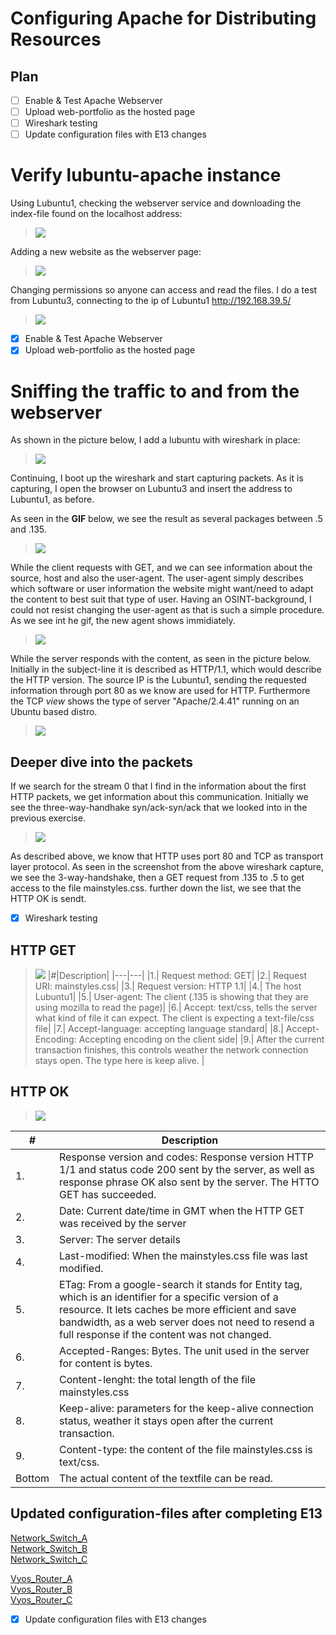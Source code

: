 # Configuring Apache for Distributing Resources

## Plan

- [ ] Enable & Test Apache Webserver
- [ ] Upload web-portfolio as the hosted page
- [ ] Wireshark testing
- [ ] Update configuration files with E13 changes

# Verify lubuntu-apache instance

Using Lubuntu1, checking the webserver service and downloading the index-file found on the localhost address:

>![](/documentation/E13/testinglocalhost.gif)

Adding a new website as the webserver page:

>![](/documentation/E13/copywebtech.png)

Changing permissions so anyone can access and read the files. I do a test from Lubuntu3, connecting to the ip of Lubuntu1 http://192.168.39.5/

>![](/documentation/E13/testingportfolio.gif)

- [x] Enable & Test Apache Webserver
- [x] Upload web-portfolio as the hosted page

# Sniffing the traffic to and from the webserver

As shown in the picture below, I add a lubuntu with wireshark in place:

>![](/documentation/E13/wiresharklocation.png)

Continuing, I boot up the wireshark and start capturing packets. As it is capturing, I open the browser on Lubuntu3 and insert the address to Lubuntu1, as before.

As seen in the **GIF** below, we see the result as several packages between .5 and .135. 

>![](/documentation/E13/capturingpackets.gif)


While the client requests with GET, and we can see information about the source, host and also the user-agent. The user-agent simply describes which software or user information the website might want/need to adapt the content to best suit that type of user. Having an OSINT-background, I could not resist changing the user-agent as that is such a simple procedure. As we see int he gif, the new agent shows immidiately. 

>![](/documentation/E13/GET.png)

While the server responds with the content, as seen in the picture below. Initially in the subject-line it is described as HTTP/1.1, which would describe the HTTP version. The source IP is the Lubuntu1, sending the requested information through port 80
 as we know are used for HTTP. Furthermore the TCP *view* shows the type of server "Apache/2.4.41" running on an Ubuntu based distro. 

>![](/documentation/E13/http.png)


## Deeper dive into the packets

If we search for the stream 0 that I find in the information about the first HTTP packets, we get information about this communication. Initially we see the three-way-handhake syn/ack-syn/ack that we looked into in the previous exercise. 

>![](/documentation/E13/3wayhandshakegetandok.png)

As described above, we know that HTTP uses port 80 and TCP as transport layer protocol. As seen in the screenshot from the above wireshark capture, we see the 3-way-handshake, then a GET request from .135 to .5 to get access to the file mainstyles.css.
further down the list, we see that the HTTP OK is sendt.

- [x] Wireshark testing


## HTTP GET


>![](/documentation/E13/Get_deep.png)
|#|Description|
|---|---|
|1.| Request method: GET|
|2.| Request URI: mainstyles.css|
|3.| Request version: HTTP 1.1|
|4.| The host Lubuntu1|
|5.| User-agent: The client (.135 is showing that they are using mozilla to read the page)|
|6.| Accept: text/css, tells the server what kind of file it can expect. The client is expecting a text-file/css file|
|7.| Accept-language: accepting language standard|
|8.| Accept-Encoding: Accepting encoding on the client side|
|9.| After the current transaction finishes, this controls weather the network connection stays open. The type here is keep alive. |


## HTTP OK

>![](/documentation/E13/HTTPOK.png)

|#|Description|
|---|---|
|1.| Response version and codes: Response version HTTP 1/1 and status code 200 sent by the server, as well as response phrase OK also sent by the server. The HTTO GET has succeeded. |
|2.| Date: Current date/time in GMT when the HTTP GET was received by the server|
|3.| Server: The server details|
|4.| Last-modified: When the mainstyles.css file was last modified.|
|5.| ETag: From a google-search it stands for Entity tag, which is an identifier for a specific version of a resource. It lets caches be more efficient and save bandwidth, as a web server does not need to resend a full response if the content was not changed. |
|6.| Accepted-Ranges: Bytes. The unit used in the server for content is bytes. |
|7.| Content-lenght: the total length of the file mainstyles.css|
|8.| Keep-alive: parameters for the keep-alive connection status, weather it stays open after the current transaction. |
|9.| Content-type: the content of the file mainstyles.css is text/css. |
|Bottom|The actual content of the textfile can be read.|


## Updated configuration-files after completing E13

[Network_Switch_A](/documentation/E13/Config_files/E13-SwitchAu.cfg)\
[Network_Switch_B](/documentation/E13/Config_files/E13-SwitchBu.cfg)\
[Network_Switch_C](/documentation/E13/Config_files/E13-SwitchCu.cfg)

[Vyos_Router_A](/documentation/E13/Config_files/E13-RouterAu.cfg) \
[Vyos_Router_B](/documentation/E13/Config_files/E13-RouterBu.cfg) \
[Vyos_Router_C](/documentation/E13/Config_files/E13-RouterCu.cfg) 

- [x] Update configuration files with E13 changes
